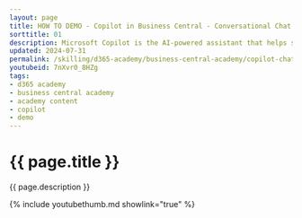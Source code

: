 ```yaml
---
layout: page
title: HOW TO DEMO - Copilot in Business Central - Conversational Chat
sorttitle: 01
description: Microsoft Copilot is the AI-powered assistant that helps spark creativity, boost productivity, and eliminate tedious tasks. By chatting with Copilot in Business Central, you can ask questions and find business data using natural language. 
updated: 2024-07-31
permalink: /skilling/d365-academy/business-central-academy/copilot-chat
youtubeid: 7nXvr0_8HZg
tags: 
- d365 academy
- business central academy
- academy content
- copilot
- demo
---
```


# {{ page.title }}

{{ page.description }}

{% include youtubethumb.md showlink="true" %}
